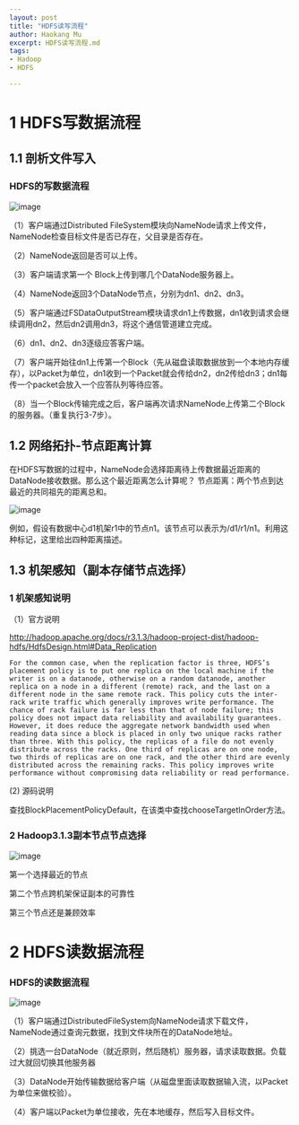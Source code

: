```yaml
---
layout: post
title: "HDFS读写流程"
author: Haokang Mu
excerpt: HDFS读写流程.md
tags:
- Hadoop
- HDFS

---
```



# 1 HDFS写数据流程

## 1.1 剖析文件写入

### HDFS的写数据流程

![image](https://user-images.githubusercontent.com/65494322/140035995-0ba0e09f-0889-4957-b83a-ea8a9dbee29f.png)


（1）客户端通过Distributed FileSystem模块向NameNode请求上传文件，NameNode检查目标文件是否已存在，父目录是否存在。

（2）NameNode返回是否可以上传。

（3）客户端请求第一个 Block上传到哪几个DataNode服务器上。

（4）NameNode返回3个DataNode节点，分别为dn1、dn2、dn3。

（5）客户端通过FSDataOutputStream模块请求dn1上传数据，dn1收到请求会继续调用dn2，然后dn2调用dn3，将这个通信管道建立完成。

（6）dn1、dn2、dn3逐级应答客户端。

（7）客户端开始往dn1上传第一个Block（先从磁盘读取数据放到一个本地内存缓存），以Packet为单位，dn1收到一个Packet就会传给dn2，dn2传给dn3；dn1每传一个packet会放入一个应答队列等待应答。

（8）当一个Block传输完成之后，客户端再次请求NameNode上传第二个Block的服务器。（重复执行3-7步）。


## 1.2 网络拓扑-节点距离计算

在HDFS写数据的过程中，NameNode会选择距离待上传数据最近距离的DataNode接收数据。那么这个最近距离怎么计算呢？
节点距离：两个节点到达最近的共同祖先的距离总和。

![image](https://user-images.githubusercontent.com/65494322/140036473-7765d8a9-e40c-429c-8c7c-bddcd49952e9.png)


例如，假设有数据中心d1机架r1中的节点n1。该节点可以表示为/d1/r1/n1。利用这种标记，这里给出四种距离描述。

## 1.3 机架感知（副本存储节点选择）

### 1 机架感知说明

（1）官方说明

http://hadoop.apache.org/docs/r3.1.3/hadoop-project-dist/hadoop-hdfs/HdfsDesign.html#Data_Replication
```
For the common case, when the replication factor is three, HDFS’s placement policy is to put one replica on the local machine if the writer is on a datanode, otherwise on a random datanode, another replica on a node in a different (remote) rack, and the last on a different node in the same remote rack. This policy cuts the inter-rack write traffic which generally improves write performance. The chance of rack failure is far less than that of node failure; this policy does not impact data reliability and availability guarantees. However, it does reduce the aggregate network bandwidth used when reading data since a block is placed in only two unique racks rather than three. With this policy, the replicas of a file do not evenly distribute across the racks. One third of replicas are on one node, two thirds of replicas are on one rack, and the other third are evenly distributed across the remaining racks. This policy improves write performance without compromising data reliability or read performance.
```
(2) 源码说明

查找BlockPlacementPolicyDefault，在该类中查找chooseTargetInOrder方法。

### 2 Hadoop3.1.3副本节点节点选择

![image](https://user-images.githubusercontent.com/65494322/140036565-f11cb1f6-0d4c-4a3a-8a9f-0ad8e07c0121.png)


第一个选择最近的节点

第二个节点跨机架保证副本的可靠性

第三个节点还是兼顾效率


# 2 HDFS读数据流程

### HDFS的读数据流程

![image](https://user-images.githubusercontent.com/65494322/140036648-47b1d055-5f83-434a-b4f5-ce33777a9559.png)


（1）客户端通过DistributedFileSystem向NameNode请求下载文件，NameNode通过查询元数据，找到文件块所在的DataNode地址。

（2）挑选一台DataNode（就近原则，然后随机）服务器，请求读取数据。负载过大就回切换其他服务器

（3）DataNode开始传输数据给客户端（从磁盘里面读取数据输入流，以Packet为单位来做校验）。

（4）客户端以Packet为单位接收，先在本地缓存，然后写入目标文件。
